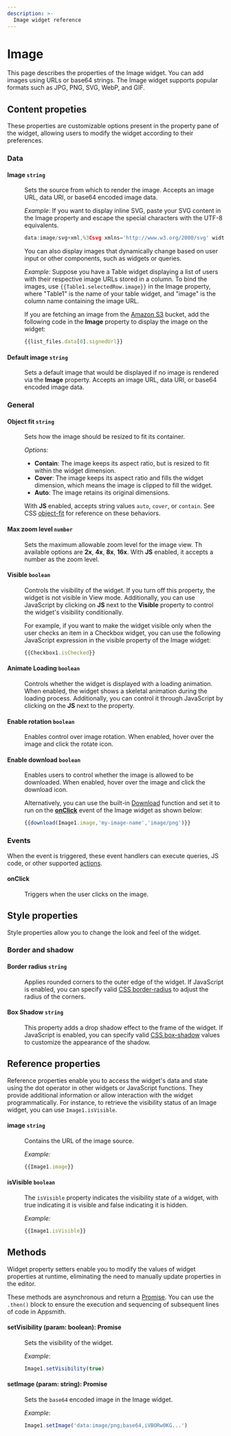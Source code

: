 ```yaml
---
description: >-
  Image widget reference
---
```


# Image

This page describes the properties of the Image widget. You can add images using URLs or base64 strings. The Image widget supports popular formats such as JPG, PNG, SVG, WebP, and GIF.

## Content propeties

These properties are customizable options present in the property pane of the widget, allowing users to modify the widget according to their preferences.

### Data

#### Image `string`

<dd>

Sets the source from which to render the image. Accepts an image URL, data URI, or base64 encoded image data.

*Example*: If you want to display inline SVG, paste your SVG content in the Image property and escape the special characters with the UTF-8 equivalents.

```js
data:image/svg+xml,%3Csvg xmlns='http://www.w3.org/2000/svg' width='100' height='100'%3E%3Ccircle cx='50' cy='50' r='40' stroke='green' stroke-width='4' fill='yellow' /%3E%3C/svg%3E
```

You can also display images that dynamically change based on user input or other components, such as widgets or queries.

*Example:* Suppose you have a Table widget displaying a list of users with their respective image URLs stored in a column. To bind the images, use `{{Table1.selectedRow.image}}` in the Image property, where "Table1" is the name of your table widget, and "image" is the column name containing the image URL.

<ZoomImage src="/img/imagetable.gif" alt="Display images on table row selection" caption="Display images on table row selection" />

If you are fetching an image from the [Amazon S3](/connect-data/reference/querying-amazon-s3) bucket, add the following code in the **Image** property to display the image on the widget:

```js
{{list_files.data[0].signedUrl}}
```

</dd>

#### Default image `string`

<dd>

Sets a default image that would be displayed if no image is rendered via the **Image** property. Accepts an image URL, data URI, or base64 encoded image data.

</dd>

### General

#### Object fit `string`

<dd>

Sets how the image should be resized to fit its container.

*Options:*

- **Contain**: The image keeps its aspect ratio, but is resized to fit within the widget dimension.
- **Cover**: The image keeps its aspect ratio and fills the widget dimension, which means the image is clipped to fill the widget.
- **Auto**: The image retains its original dimensions. 

With **JS** enabled, accepts string values `auto`, `cover`, or `contain`. See CSS [object-fit](https://developer.mozilla.org/en-US/docs/Web/CSS/object-fit) for reference on these behaviors.

</dd>

#### Max zoom level `number`

<dd>

Sets the maximum allowable zoom level for the image view. Th available options are **2x**, **4x**, **8x**, **16x**. With **JS** enabled, it accepts a number as the zoom level.

</dd>

#### Visible `boolean`

<dd>

Controls the visibility of the widget. If you turn off this property, the widget is not visible in View mode. Additionally, you can use JavaScript by clicking on **JS** next to the **Visible** property to control the widget's visibility conditionally.

For example,  if you want to make the widget visible only when the user checks an item in a Checkbox widget, you can use the following JavaScript expression in the visible property of the Image widget:

```js
{{Checkbox1.isChecked}}
```

</dd>

#### Animate Loading `boolean`

<dd>

Controls whether the widget is displayed with a loading animation. When enabled, the widget shows a skeletal animation during the loading process. Additionally, you can control it through JavaScript by clicking on the **JS** next to the property.

</dd>

#### Enable rotation `boolean`

<dd>

Enables control over image rotation. When enabled, hover over the image and click the rotate icon.

</dd>

#### Enable download `boolean`

<dd>

Enables users to control whether the image is allowed to be downloaded. When enabled, hover over the image and click the download icon. 

Alternatively, you can use the built-in [Download](/reference/appsmith-framework/widget-actions/download) function and set it to run on the [**onClick**](#onclick) event of the Image widget as shown below:


```js
{{download(Image1.image,'my-image-name','image/png')}}
```


</dd>

### Events 

When the event is triggered, these event handlers can execute queries, JS code, or other supported [actions](/reference/appsmith-framework/widget-actions).

#### onClick 

<dd>

Triggers when the user clicks on the image.

</dd>

## Style properties

Style properties allow you to change the look and feel of the widget.

### Border and shadow

#### Border radius `string`

<dd>

Applies rounded corners to the outer edge of the widget. If JavaScript is enabled, you can specify valid [CSS border-radius](https://developer.mozilla.org/en-US/docs/Web/CSS/border-radius) to adjust the radius of the corners.

</dd>

#### Box Shadow `string`
 

<dd>

This property adds a drop shadow effect to the frame of the widget. If JavaScript is enabled, you can specify valid [CSS box-shadow](https://developer.mozilla.org/en-US/docs/Web/CSS/box-shadow) values to customize the appearance of the shadow.

</dd>

## Reference properties

Reference properties enable you to access the widget's data and state using the dot operator in other widgets or JavaScript functions. They provide additional information or allow interaction with the widget programmatically. For instance, to retrieve the visibility status of an Image widget, you can use `Image1.isVisible`.

#### image `string`

<dd>

Contains the URL of the image source.

*Example:*

```js
{{Image1.image}}
```

</dd>

#### isVisible `boolean`

<dd>

The `isVisible` property indicates the visibility state of a widget, with true indicating it is visible and false indicating it is hidden.

*Example:*
```js
{{Image1.isVisible}}
```

</dd>

## Methods

Widget property setters enable you to modify the values of widget properties at runtime, eliminating the need to manually update properties in the editor.

These methods are asynchronous and return a [Promise](/core-concepts/writing-code/javascript-promises#using-promises-in-appsmith). You can use the `.then()` block to ensure the execution and sequencing of subsequent lines of code in Appsmith.


#### setVisibility (param: boolean): Promise

<dd>

Sets the visibility of the widget.

*Example*:

```js
Image1.setVisibility(true)
```

</dd>


#### setImage (param: string): Promise

<dd>

Sets the `base64` encoded image in the Image widget.

*Example*:

```js
Image1.setImage('data:image/png;base64,iVBORw0KG...')
```

</dd>